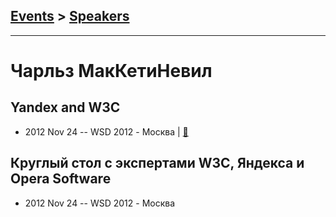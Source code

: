 ## [Events](../README.md) > [Speakers](../speakers.md)
---

# Чарльз МакКетиНевил

## Yandex and W3C
- 2012 Nov 24 -- WSD 2012 - Москва  | [:notebook:](https://wsd.events/2012/11/24/pres/yandex-w3c/)  
## Круглый стол с экспертами W3C, Яндекса и Opera Software
- 2012 Nov 24 -- WSD 2012 - Москва    
